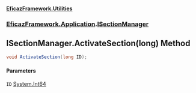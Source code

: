 #### [EficazFramework.Utilities](EficazFrameworkUtilities.md 'EficazFramework Utilities')
### [EficazFramework.Application](EficazFrameworkUtilities.md#EficazFramework.Application 'EficazFramework.Application').[ISectionManager](EficazFramework.Application/ISectionManager.md 'EficazFramework.Application.ISectionManager')

## ISectionManager.ActivateSection(long) Method

```csharp
void ActivateSection(long ID);
```
#### Parameters

<a name='EficazFramework.Application.ISectionManager.ActivateSection(long).ID'></a>

`ID` [System.Int64](https://docs.microsoft.com/en-us/dotnet/api/System.Int64 'System.Int64')